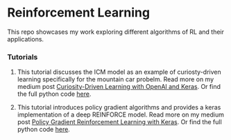 # Reinforcement Learning
This repo showcases my work exploring different algorithms of RL and their applications. 


### Tutorials
1. This tutorial discusses the ICM model as an example of curiosty-driven learning specifically for the mountain car probelm. Read more on my medium post [Curiosity-Driven Learning with OpenAI and Keras](https://medium.com/@gili.karni/solving-the-mountaincar-problem-through-icm-using-openai-and-keras-66f2c7f091fa). Or find the full python code [here](https://github.com/karnigili/ReinforcementLearning/blob/master/ICM.ipynb).

2. This tutorial introduces policy gradient algorithms and provides a keras implementation of a deep REINFORCE model. Read more on my medium post [Policy Gradient Reinforcement Learning with Keras](https://medium.com/swlh/policy-gradient-reinforcement-learning-with-keras-57ca6ed32555?source=friends_link&sk=453cf920e6c8fe256a91360d728d7ebd). Or find the full python code [here](https://github.com/karnigili/ReinforcementLearning/blob/master/REINFORCE.ipynb). 
